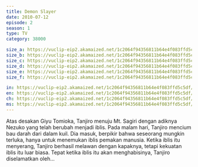 ```yaml
---
title: Demon Slayer
date: 2010-07-12
episode: 2
season: 1
type: TV
category: 38000

size_a: https://vuclip-eip2.akamaized.net/1c2064f94356811b64e4f083ffd5c5df/vp63207_V20201001063143/hlsc_e2931_2.m3u8
size_b: https://vuclip-eip2.akamaized.net/1c2064f94356811b64e4f083ffd5c5df/vp63207_V20201001063143/hlsc_e2931_3.m3u8
size_c: https://vuclip-eip2.akamaized.net/1c2064f94356811b64e4f083ffd5c5df/vp63207_V20201001063143/hlsc_e2931_4.m3u8
size_d: https://vuclip-eip2.akamaized.net/1c2064f94356811b64e4f083ffd5c5df/vp63207_V20201001063143/hlsc_e2931_5.m3u8
size_e: https://vuclip-eip2.akamaized.net/1c2064f94356811b64e4f083ffd5c5df/vp63207_V20201001063143/hlsc_e2931_6.m3u8
size_f: https://vuclip-eip2.akamaized.net/1c2064f94356811b64e4f083ffd5c5df/vp63207_V20201001063143/hlsc_e2931_7.m3u8

in: https://vuclip-eip2.akamaized.net/1c2064f94356811b64e4f083ffd5c5df/id.vtt
en: https://vuclip-eip2.akamaized.net/1c2064f94356811b64e4f083ffd5c5df/en.vtt
ch: https://vuclip-eip2.akamaized.net/1c2064f94356811b64e4f083ffd5c5df/zh-TW.vtt
ms: https://vuclip-eip2.akamaized.net/1c2064f94356811b64e4f083ffd5c5df/ms.vtt
---
```

Atas desakan Giyu Tomioka, Tanjiro menuju Mt. Sagiri dengan adiknya Nezuko yang telah berubah menjadi iblis. Pada malam hari, Tanjiro mencium bau darah dari dalam kuil. Dia masuk, berpikir bahwa seseorang mungkin terluka, hanya untuk menemukan iblis pemakan manusia. Ketika iblis itu menyerang, Tanjiro berhasil melawan dengan kapaknya, tetapi kekuatan iblis itu luar biasa. Tepat ketika iblis itu akan menghabisinya, Tanjiro diselamatkan oleh...
